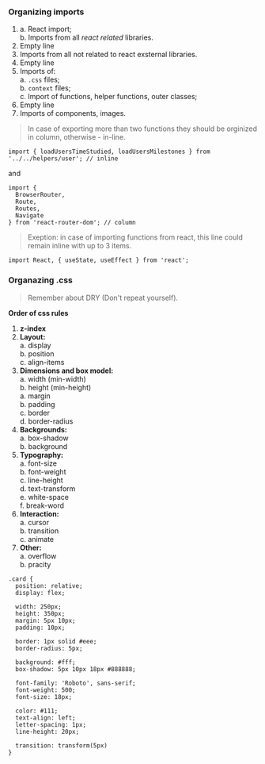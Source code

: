 ### Organizing imports

1.  
    a. React import;  
    b. Imports from all *react related* libraries.  
2. Empty line
3. Imports from all not related to react exsternal libraries.
4. Empty line
5. Imports of:  
    a. `.css` files;  
    b. `context` files;  
    c. Import of functions, helper functions, outer classes;  
6. Empty line
7. Imports of components, images.

> In case of exporting more than two functions they should be orginized in column, otherwise - in-line.
```
import { loadUsersTimeStudied, loadUsersMilestones } from '../../helpers/user'; // inline
```
and
```
import {
  BrowserRouter,
  Route,
  Routes,
  Navigate
} from 'react-router-dom'; // column
```

> Exeption: in case of importing functions from react, this line could remain inline with up to 3 items.
```
import React, { useState, useEffect } from 'react';
```

### Organazing .css

> Remember about DRY (Don't repeat yourself).

**Order of css rules**
1. **z-index**
1. **Layout:**    
a. display  
b. position   
c. align-items  
1. **Dimensions and box model:**    
a. width (min-width)  
b. height (min-height)  
a. margin  
b. padding  
c. border  
d. border-radius  
1. **Backgrounds:**    
a. box-shadow  
b. background  
3. **Typography:**    
a. font-size  
b. font-weight  
c. line-height  
d. text-transform  
e. white-space  
f. break-word  
1. **Interaction:**    
a. cursor  
b. transition  
c. animate  
1. **Other:**    
a. overflow  
b. pracity  

```
.card {
  position: relative;
  display: flex;

  width: 250px;
  height: 350px;
  margin: 5px 10px;
  padding: 10px;

  border: 1px solid #eee;
  border-radius: 5px;

  background: #fff;
  box-shadow: 5px 10px 18px #888888;

  font-family: 'Roboto', sans-serif;
  font-weight: 500;
  font-size: 18px;

  color: #111;
  text-align: left;
  letter-spacing: 1px;
  line-height: 20px;

  transition: transform(5px)
}
```

